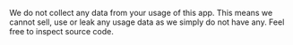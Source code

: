 We do not collect any data from your usage of this app. This means we cannot sell, use or leak any usage data as we simply do not have any. Feel free to inspect source code.
